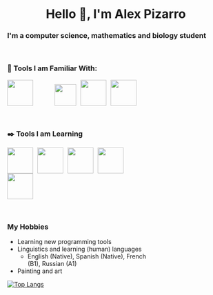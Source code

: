 <h1 align="center">Hello 👋, I'm Alex Pizarro</h1>
<h3 align="left">I'm a computer science, mathematics and biology student</h3>

<br>

### 🚀 Tools I am Familiar With:
<img src="https://upload.wikimedia.org/wikipedia/en/thumb/3/30/Java_programming_language_logo.svg/320px-Java_programming_language_logo.svg.png" height="60" style="margin-right: 50px;" /><img src="https://upload.wikimedia.org/wikipedia/commons/8/87/Sql_data_base_with_logo.png" height="50" style="margin-right: 10px;" /><img src="https://upload.wikimedia.org/wikipedia/commons/thumb/6/61/HTML5_logo_and_wordmark.svg/640px-HTML5_logo_and_wordmark.svg.png" height="60" style="margin-right: 10px;" /><img src="https://upload.wikimedia.org/wikipedia/commons/thumb/d/d5/CSS3_logo_and_wordmark.svg/1200px-CSS3_logo_and_wordmark.svg.png" height="60" style="margin-right: 10px;" />

<img src="https://i.pinimg.com/originals/06/60/ef/0660efe82fa3da42ed56eef013171835.gif" align="right" width="250" style="margin-left: -90px; margin-top: 20000px;">

<br>

### ✒️ Tools I am Learning 
<img src="https://upload.wikimedia.org/wikipedia/commons/thumb/c/c3/Python-logo-notext.svg/1869px-Python-logo-notext.svg.png" height="60" style="margin-right: 10px;" /><img src="https://upload.wikimedia.org/wikipedia/commons/thumb/6/6a/JavaScript-logo.png/768px-JavaScript-logo.png" height="60" style="margin-right: 10px;" /><img src="https://cdn.icon-icons.com/icons2/2415/PNG/512/react_original_wordmark_logo_icon_146375.png" height="60" style="margin-right: 10px;" /><img src="https://upload.wikimedia.org/wikipedia/commons/thumb/4/4b/Bash_Logo_Colored.svg/2048px-Bash_Logo_Colored.svg.png" height="60" style="margin-right: 10px;" /><img src="https://uxwing.com/wp-content/themes/uxwing/download/brands-and-social-media/perl-programming-language-icon.png" height="60" style="margin-right: 10px;" />

<br>

### My Hobbies 
- Learning new programming tools
- Linguistics and learning (human) languages
  - English (Native), Spanish (Native), French (B1), Russian (A1)
- Painting and art


[![Top Langs](https://github-readme-stats.vercel.app/api/top-langs/?username=AlexPizarro7&layout=compact)](https://github.com/anuraghazra/github-readme-stats)



